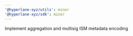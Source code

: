 ```yaml
---
'@hyperlane-xyz/utils': minor
'@hyperlane-xyz/sdk': minor
---
```


Implement aggregation and multisig ISM metadata encoding
